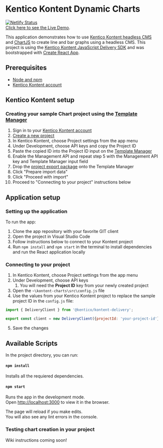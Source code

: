 # Kentico Kontent Dynamic Charts

[![Netlify Status](https://api.netlify.com/api/v1/badges/aed954dc-5189-415f-9b86-b2ca2391ced4/deploy-status)](https://app.netlify.com/sites/kontent-charts/deploys) <br>
[Click here to see the Live Demo](https://kontent-charts.netlify.app/).

This application demonstrates how to use [Kentico Kontent headless CMS](https://kontent.ai/) and [ChartJS](https://www.chartjs.org/docs/latest/) to create line and bar graphs using a headless CMS. This project is using the [Kentico Kontent JavaScript Delivery SDK](https://github.com/Kentico/kontent-delivery-sdk-js) and was bootstrapped with [Create React App](https://github.com/facebookincubator/create-react-app).

## Prerequisites
* [Node and npm](https://nodejs.org/en/)
* [Kentico Kontent account](https://app.kontent.ai)

## Kentico Kontent setup

### Creating your sample Chart project using the [Template Manager](https://kentico.github.io/kontent-template-manager/import-from-file)
1. Sign in to your [Kentico Kontent account](https://app.kontent.ai)
1. [Create a new project](https://docs.kontent.ai/tutorials/set-up-projects/manage-projects/managing-projects#a-creating-projects)
1. In Kentico Kontent, choose Project settings from the app menu
1. Under Development, choose API keys and copy the Project ID
1. Paste the copied ID into the Project ID input on the [Template Manager](https://kentico.github.io/kontent-template-manager/import-from-file)
1. Enable the Management API and repeat step 5 with the Management API key and Template Manager input field
1. Drop the [project export package](https://github.com/kentico-michaelb/kontent-charts/blob/master/exports/kontent-backup-20-8-2020-9-4.zip) onto the Template Manager
1. Click "Prepare import data"
1. Click "Proceed with import"
1. Proceed to "Connecting to your project" instructions below

## Application setup

### Setting up the application
To run the app:
1. Clone the app repository with your favorite GIT client
1. Open the project in Visual Studio Code
1. Follow instructions below to connect to your Kontent project
1. Run `npm install` and `npm start` in the terminal to install dependencies and run the React application locally

### Connecting to your project

1. In Kentico Kontent, choose Project settings from the app menu
1. Under Development, choose API keys 
    1. You will need the **Project ID** key from your newly created project
1. Open the `~\kontent-charts\src\config.js` file
1. Use the values from your Kentico Kontent project to replace the sample project ID in the `config.js` file:
```javascript
import { DeliveryClient } from '@kentico/kontent-delivery';

export const client = new DeliveryClient({projectId: 'your-project-id'});
```
5. Save the changes

## Available Scripts

In the project directory, you can run:

#### `npm install` 

Installs all the requiered dependencies.

#### `npm start`

Runs the app in the development mode.<br>
Open [http://localhost:3000](http://localhost:3000) to view it in the browser.

The page will reload if you make edits.<br>
You will also see any lint errors in the console.


### Testing chart creation in your project
Wiki instructions coming soon! 
